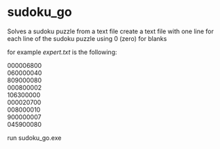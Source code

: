 # sudoku_go
Solves a sudoku puzzle from a text file
create a text file with one line for each line of the sudoku puzzle
using 0 (zero) for blanks

for example *expert.txt* is the following:

000006800<br>
060000040<br>
809000080<br>
000800002<br>
106300000<br>
000020700<br>
008000010<br>
900000007<br>
045900080<br>

run
sudoku_go.exe <sudoku file name>
